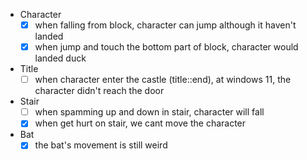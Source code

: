 - Character
  - [x] when falling from block, character can jump although it haven't landed
  - [x] when jump and touch the bottom part of block, character would landed duck
- Title
  - [ ] when character enter the castle (title::end), at windows 11, the character didn't reach the door
- Stair
  - [ ] when spamming up and down in stair, character will fall
  - [x] when get hurt on stair, we cant move the character
- Bat
  - [x] the bat's movement is still weird